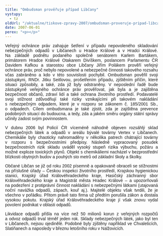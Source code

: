 ```yaml
---
title: "Ombudsman prověřuje případ Libčany"
vystupy:
  - tz
oldUrl: "/aktualne/tiskove-zpravy-2007/ombudsman-proveruje-pripad-libcany"
date: 2007-06-01
perex: "<p></p>"
---
```


<!-- imported from the old website -->

<p class="Normln" style="TEXT-ALIGN: justify; MARGIN-TOP: 6pt"><span style="FONT-FAMILY: Arial,sans-serif">Veřejný ochránce práv zahajuje šetření v případu nepovoleného skladování nebezpečných odpadů v </span><span style="FONT-FAMILY: Arial,sans-serif">Libčanech</span><span style="FONT-FAMILY: Arial,sans-serif"> u Hradce Králové a v Hradci Králové. Na základě podnětu podaného společně senátorem Karlem Bartákem, primátorem Hradce Králové Otakarem </span><span style="FONT-FAMILY: Arial,sans-serif">Divíškem</span><span style="FONT-FAMILY: Arial,sans-serif">, poslancem Parlamentu ČR Davidem Kafkou a starostou obce </span><span style="FONT-FAMILY: Arial,sans-serif">Libčany</span><span style="FONT-FAMILY: Arial,sans-serif"> Jiřím Polákem prověří veřejný ochránce práv, proč nebylo nepovolené a nebezpečné činnosti takového rozsahu včas zabráněno a kdo v této souvislosti pochybil. </span><span style="FONT-FAMILY: Arial,sans-serif">Ombudsman pověřil svoji zástupkyni, RNDr. Jitku </span><span style="FONT-FAMILY: Arial,sans-serif">Seitlovou</span><span style="FONT-FAMILY: Arial,sans-serif">, prošetřením případu, zjištěním </span><span style="FONT-FAMILY: Arial,sans-serif">příčin, které situaci způsobily, a také, zda již byly odstraněny. V neposlední řadě bude </span><span style="FONT-FAMILY: Arial,sans-serif">zástupkyně veřejného ochránce práv</span><span style="FONT-FAMILY: Arial,sans-serif"> prověřovat, jak byla a je zajištěna bezpečnost občanů, zdraví lidí a také ochrana životního prostředí. Podavatelé svoji stížnost zdůvodňují také riziky vznikajícími při takovém nakládání s nebezpečným odpadem, které je v rozporu se zákonem č. 185/2001 Sb., o odpadech. </span><span style="FONT-FAMILY: Arial,sans-serif">Cílem ombudsmana je také zjistit, zda je zajištěna prevence podobných situací do budoucna, a tedy, zda a jakém směru orgány státní správy učinily zadost svým povinnostem.</span></p><p class="Normln" style="TEXT-ALIGN: justify; MARGIN-TOP: 6pt"><span style="FONT-FAMILY: Arial,sans-serif">V dubnu 2006 byl Policií ČR víceméně náhodně objeven rozsáhlý sklad nebezpečných látek a odpadů v areálu bývalé továrny </span><span style="FONT-FAMILY: Arial,sans-serif">Vertex</span><span style="FONT-FAMILY: Arial,sans-serif"> v </span><span style="FONT-FAMILY: Arial,sans-serif">Libčanech</span><span style="FONT-FAMILY: Arial,sans-serif">. Chemikálie byly chaoticky nahromaděny v několika patrech chátrající </span><span style="FONT-FAMILY: Arial,sans-serif">továrny</span><span style="FONT-FAMILY: Arial,sans-serif"> v rozporu </span><span style="FONT-FAMILY: Arial,sans-serif">s</span><span style="FONT-FAMILY: Arial,sans-serif"> bezpečnostními předpisy. </span><span style="FONT-FAMILY: Arial,sans-serif">Následně vypracovaný p</span><span style="FONT-FAMILY: Arial,sans-serif">osudek bezpečnostních rizik </span><span style="FONT-FAMILY: Arial,sans-serif">skladu </span><span style="FONT-FAMILY: Arial,sans-serif">uváděl vysoký stupeň rizika </span><span style="FONT-FAMILY: Arial,sans-serif">výbuchu, </span><span style="FONT-FAMILY: Arial,sans-serif">požáru </span><span style="FONT-FAMILY: Arial,sans-serif">a možné exploze</span><span style="FONT-FAMILY: Arial,sans-serif"> toxických plynů. </span><span style="FONT-FAMILY: Arial,sans-serif">O</span><span style="FONT-FAMILY: Arial,sans-serif">bjekt s chemikáliemi nacház</span><span style="FONT-FAMILY: Arial,sans-serif">el</span><span style="FONT-FAMILY: Arial,sans-serif"> v bezprostřední blízkosti obytných budov a pouhých sto metrů od základní školy a školky.</span></p><p class="Normln" style="TEXT-ALIGN: justify; MARGIN-TOP: 6pt"><span style="FONT-FAMILY: Arial,sans-serif">Občané </span><span style="FONT-FAMILY: Arial,sans-serif">Libčan</span><span style="FONT-FAMILY: Arial,sans-serif"> se již od roku 2002 písemně a opakovaně obraceli se stížnostmi na příslušné úřady – Českou inspekci životního prostředí, Krajskou hygienickou stanici, Krajský úřad Královéhradeckého kraje, Hasičský záchranný sbor Královéhradeckého kraje a Magistrát města Hradec Králové – a upozorňovali na podezření z protiprávní činnost nakládání s nebezpečnými látkami (utajovaná noční navážka odpadů, zápac</span><span style="FONT-FAMILY: Arial,sans-serif">h, kouř aj.). Majitelé objektu </span><span style="FONT-FAMILY: Arial,sans-serif">však tvrdili, že je všechno v pořádku. Přitom právě tato firma už předtím porušila zákon a dostala vysokou pokutu. Krajský úřad Královéhradeckého kraje jí však znovu vydal povolení podnikat v oblasti odpadů.</span></p><p class="Normln" style="TEXT-ALIGN: justify; MARGIN-TOP: 6pt"><span style="FONT-FAMILY: Arial,sans-serif">Likvidace odpadů přišla na více než 50 milionů korun z veřejných rozpočtů a odvoz odpadů trval téměř jeden rok. Sklady nebezpečných látek, jako byl ten v </span><span style="FONT-FAMILY: Arial,sans-serif">Libčanech</span><span style="FONT-FAMILY: Arial,sans-serif">, nejsou ojedinělé. Podobné byly zjištěny například ve Chvaleticích, Slatiňanech a naposledy v březnu letošního roku v </span><span style="FONT-FAMILY: Arial,sans-serif">Nalžovicích</span><span style="FONT-FAMILY: Arial,sans-serif">.</span></p><p class="Normln"> </p>
